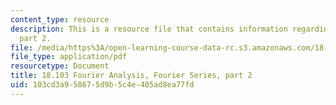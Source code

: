 ```yaml
---
content_type: resource
description: This is a resource file that contains information regarding fourier series
  part 2.
file: /media/https%3A/open-learning-course-data-rc.s3.amazonaws.com/18-103-fourier-analysis-fall-2013/103cd3a958675d9b5c4e405ad8ea77fd_MIT18_103F13_fseries2.pdf
file_type: application/pdf
resourcetype: Document
title: 18.103 Fourier Analysis, Fourier Series, part 2
uid: 103cd3a9-5867-5d9b-5c4e-405ad8ea77fd
---
```

